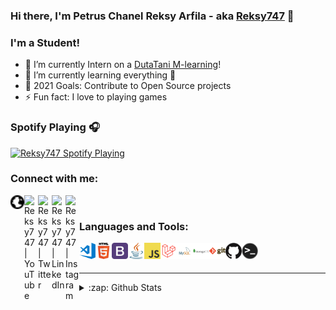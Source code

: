 ### Hi there, I'm Petrus Chanel Reksy Arfila - aka [Reksy747][website] 👋

### I'm a Student!

- 🔭 I’m currently Intern on a [DutaTani M-learning][websitep]!
- 🌱 I’m currently learning everything 🤣
- 🥅 2021 Goals: Contribute to Open Source projects
- ⚡ Fun fact: I love to playing games 

### Spotify Playing 🎧
[<img src="https://spotify-now-playing-git-master.reksy747.vercel.app/api/spotify" alt="Reksy747 Spotify Playing" width="350" />](https://open.spotify.com/user/21c4wsngsgcs63rebycex3fqi)

### Connect with me:

[<img align="left" alt="Reksy747" width="22px" src="https://raw.githubusercontent.com/iconic/open-iconic/master/svg/globe.svg" />][website]
[<img align="left" alt="Reksy747 | YouTube" width="22px" src="https://cdn.jsdelivr.net/npm/simple-icons@v3/icons/youtube.svg" />][youtube]
[<img align="left" alt="Reksy747 | Twitter" width="22px" src="https://cdn.jsdelivr.net/npm/simple-icons@v3/icons/twitter.svg" />][twitter]
[<img align="left" alt="Reksy747 | LinkedIn" width="22px" src="https://cdn.jsdelivr.net/npm/simple-icons@v3/icons/linkedin.svg" />][linkedin]
[<img align="left" alt="Reksy747 | Instagram" width="22px" src="https://cdn.jsdelivr.net/npm/simple-icons@v3/icons/instagram.svg" />][instagram]

<br />

### Languages and Tools:

<img align="left" alt="Visual Studio Code" width="26px" src="https://raw.githubusercontent.com/github/explore/80688e429a7d4ef2fca1e82350fe8e3517d3494d/topics/visual-studio-code/visual-studio-code.png" />
<img align="left" alt="HTML5" width="26px" src="https://raw.githubusercontent.com/github/explore/80688e429a7d4ef2fca1e82350fe8e3517d3494d/topics/html/html.png" />
<img align="left" alt="bootstrap" width="26px" src="https://raw.githubusercontent.com/github/explore/80688e429a7d4ef2fca1e82350fe8e3517d3494d/topics/bootstrap/bootstrap.png" />
<img align="left" alt="java" width="26px" src="https://raw.githubusercontent.com/github/explore/80688e429a7d4ef2fca1e82350fe8e3517d3494d/topics/java/java.png" />
<img align="left" alt="JavaScript" width="26px" src="https://raw.githubusercontent.com/github/explore/80688e429a7d4ef2fca1e82350fe8e3517d3494d/topics/javascript/javascript.png" />
<img align="left" alt="laravel" width="26px" src="https://raw.githubusercontent.com/github/explore/80688e429a7d4ef2fca1e82350fe8e3517d3494d/topics/laravel/laravel.png" />
<img align="left" alt="MySQL" width="26px" src="https://raw.githubusercontent.com/github/explore/80688e429a7d4ef2fca1e82350fe8e3517d3494d/topics/mysql/mysql.png" />
<img align="left" alt="MongoDB" width="26px" src="https://raw.githubusercontent.com/github/explore/80688e429a7d4ef2fca1e82350fe8e3517d3494d/topics/mongodb/mongodb.png" />
<img align="left" alt="Git" width="26px" src="https://raw.githubusercontent.com/github/explore/80688e429a7d4ef2fca1e82350fe8e3517d3494d/topics/git/git.png" />
<img align="left" alt="GitHub" width="26px" src="https://raw.githubusercontent.com/github/explore/78df643247d429f6cc873026c0622819ad797942/topics/github/github.png" />
<img align="left" alt="Terminal" width="26px" src="https://raw.githubusercontent.com/github/explore/80688e429a7d4ef2fca1e82350fe8e3517d3494d/topics/terminal/terminal.png" />

<br />
<br />

---

<!--<details>
  <summary>:zap: Recent Github Activity</summary>-->
  
<!--START_SECTION:activity-->

<!--END_SECTION:activity-->

<!--</details>-->

<details>
  <summary>:zap: Github Stats</summary>

  <img align="left" alt="Reksy747's Github Stats" src="https://github-readme-stats-six-nu.vercel.app/api?username=Reksy747&show_icons=true&hide_border=true" />

</details>

[websitep]: https://dutatani.id/si_mlearning/public/
[website]: https://Reksy747.github.io
[twitter]: https://twitter.com/Raden_Reksy
[youtube]: https://www.youtube.com/channel/UCO9IlWpDLF8sSIfhZkmY25g
[instagram]: https://www.instagram.com/raden_reksy/
[linkedin]: www.linkedin.com/in/reksy

